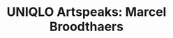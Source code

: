 ---
title: |
  UNIQLO Artspeaks: Marcel Broodthaers
ongoing: false
years: 2021
link: https://www.moma.org/magazine/articles/610
description: >
  In a video interview, I discuss the poetic qualities of Marcel Broodthaers *A Throw of the Dice Will Never Abolish Chance*.
---